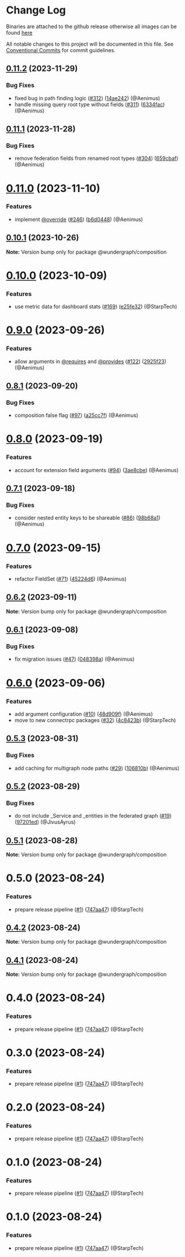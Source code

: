 # Change Log
Binaries are attached to the github release otherwise all images can be found [here](https://github.com/orgs/wundergraph/packages?repo_name=cosmo)

All notable changes to this project will be documented in this file.
See [Conventional Commits](https://conventionalcommits.org) for commit guidelines.

## [0.11.2](https://github.com/wundergraph/cosmo/compare/@wundergraph/composition@0.11.1...@wundergraph/composition@0.11.2) (2023-11-29)

### Bug Fixes

* fixed bug in path finding logic ([#312](https://github.com/wundergraph/cosmo/issues/312)) ([14ae242](https://github.com/wundergraph/cosmo/commit/14ae24268cca5418f0b049aba946cf71c4a391bc)) (@Aenimus)
* handle missing query root type without fields ([#311](https://github.com/wundergraph/cosmo/issues/311)) ([6334fac](https://github.com/wundergraph/cosmo/commit/6334facd66a925fa07e8444570031b644979e9a3)) (@Aenimus)

## [0.11.1](https://github.com/wundergraph/cosmo/compare/@wundergraph/composition@0.11.0...@wundergraph/composition@0.11.1) (2023-11-28)

### Bug Fixes

* remove federation fields from renamed root types ([#304](https://github.com/wundergraph/cosmo/issues/304)) ([659cbaf](https://github.com/wundergraph/cosmo/commit/659cbaf9647075a16f3d00fb7c0ae2239a0174b7)) (@Aenimus)

# [0.11.0](https://github.com/wundergraph/cosmo/compare/@wundergraph/composition@0.10.1...@wundergraph/composition@0.11.0) (2023-11-10)

### Features

* implement [@override](https://github.com/override) ([#246](https://github.com/wundergraph/cosmo/issues/246)) ([b6d0448](https://github.com/wundergraph/cosmo/commit/b6d044861e918f7c82931e1d5374fc7f6fc01daa)) (@Aenimus)

## [0.10.1](https://github.com/wundergraph/cosmo/compare/@wundergraph/composition@0.10.0...@wundergraph/composition@0.10.1) (2023-10-26)

**Note:** Version bump only for package @wundergraph/composition

# [0.10.0](https://github.com/wundergraph/cosmo/compare/@wundergraph/composition@0.9.0...@wundergraph/composition@0.10.0) (2023-10-09)

### Features

* use metric data for dashboard stats ([#169](https://github.com/wundergraph/cosmo/issues/169)) ([e25fe32](https://github.com/wundergraph/cosmo/commit/e25fe32cdc053d658b0b0cdcd819b039be3341e6)) (@StarpTech)

# [0.9.0](https://github.com/wundergraph/cosmo/compare/@wundergraph/composition@0.8.1...@wundergraph/composition@0.9.0) (2023-09-26)

### Features

* allow arguments in [@requires](https://github.com/requires) and [@provides](https://github.com/provides) ([#122](https://github.com/wundergraph/cosmo/issues/122)) ([2925f23](https://github.com/wundergraph/cosmo/commit/2925f23ba70dda5485f33c6950e979d956f46775)) (@Aenimus)

## [0.8.1](https://github.com/wundergraph/cosmo/compare/@wundergraph/composition@0.8.0...@wundergraph/composition@0.8.1) (2023-09-20)

### Bug Fixes

* composition false flag ([#97](https://github.com/wundergraph/cosmo/issues/97)) ([a25cc7f](https://github.com/wundergraph/cosmo/commit/a25cc7f13adbf6f8e29113f49d364fc1f8bb9e81)) (@Aenimus)

# [0.8.0](https://github.com/wundergraph/cosmo/compare/@wundergraph/composition@0.7.1...@wundergraph/composition@0.8.0) (2023-09-19)

### Features

* account for extension field arguments ([#94](https://github.com/wundergraph/cosmo/issues/94)) ([3ae8cbe](https://github.com/wundergraph/cosmo/commit/3ae8cbef79e9b5de9140f201cb867d05b9da7d31)) (@Aenimus)

## [0.7.1](https://github.com/wundergraph/cosmo/compare/@wundergraph/composition@0.7.0...@wundergraph/composition@0.7.1) (2023-09-18)

### Bug Fixes

* consider nested entity keys to be shareable ([#86](https://github.com/wundergraph/cosmo/issues/86)) ([98b68a1](https://github.com/wundergraph/cosmo/commit/98b68a1bcbd40fc2c5ec0b9866218b6854cf95ee)) (@Aenimus)

# [0.7.0](https://github.com/wundergraph/cosmo/compare/@wundergraph/composition@0.6.2...@wundergraph/composition@0.7.0) (2023-09-15)

### Features

* refactor FieldSet ([#71](https://github.com/wundergraph/cosmo/issues/71)) ([45224d6](https://github.com/wundergraph/cosmo/commit/45224d6b6a2d5a2689fd034947a1acd69572e9c6)) (@Aenimus)

## [0.6.2](https://github.com/wundergraph/cosmo/compare/@wundergraph/composition@0.6.1...@wundergraph/composition@0.6.2) (2023-09-11)

**Note:** Version bump only for package @wundergraph/composition

## [0.6.1](https://github.com/wundergraph/cosmo/compare/@wundergraph/composition@0.6.0...@wundergraph/composition@0.6.1) (2023-09-08)

### Bug Fixes

* fix migration issues ([#47](https://github.com/wundergraph/cosmo/issues/47)) ([048398a](https://github.com/wundergraph/cosmo/commit/048398a3b5c4effaa1d7f6387c4ca02fbd28700c)) (@Aenimus)

# [0.6.0](https://github.com/wundergraph/cosmo/compare/@wundergraph/composition@0.5.3...@wundergraph/composition@0.6.0) (2023-09-06)

### Features

* add argument configuration ([#10](https://github.com/wundergraph/cosmo/issues/10)) ([48d909f](https://github.com/wundergraph/cosmo/commit/48d909f4de954c2401b557ed6a9f58915388f679)) (@Aenimus)
* move to new connectrpc packages ([#32](https://github.com/wundergraph/cosmo/issues/32)) ([4c8423b](https://github.com/wundergraph/cosmo/commit/4c8423bf377b63af6a42a42d7d5fc1ce2db1f09e)) (@StarpTech)

## [0.5.3](https://github.com/wundergraph/cosmo/compare/@wundergraph/composition@0.5.2...@wundergraph/composition@0.5.3) (2023-08-31)

### Bug Fixes

* add caching for multigraph node paths ([#29](https://github.com/wundergraph/cosmo/issues/29)) ([106810b](https://github.com/wundergraph/cosmo/commit/106810b4f24118a707d1798c20d1c7e8975c9a8e)) (@Aenimus)

## [0.5.2](https://github.com/wundergraph/cosmo/compare/@wundergraph/composition@0.5.1...@wundergraph/composition@0.5.2) (2023-08-29)

### Bug Fixes

* do not include _Service and _entities in the federated graph ([#19](https://github.com/wundergraph/cosmo/issues/19)) ([97201ed](https://github.com/wundergraph/cosmo/commit/97201ed337205d96e55d1524e471a9116d93a389)) (@JivusAyrus)

## [0.5.1](https://github.com/wundergraph/cosmo/compare/@wundergraph/composition@0.5.0...@wundergraph/composition@0.5.1) (2023-08-28)

**Note:** Version bump only for package @wundergraph/composition

# 0.5.0 (2023-08-24)

### Features

* prepare release pipeline ([#1](https://github.com/wundergraph/cosmo/issues/1)) ([747aa47](https://github.com/wundergraph/cosmo/commit/747aa47d5e965d1b74862fbb5598bafb2fa05ee2)) (@StarpTech)

## [0.4.2](https://github.com/wundergraph/cosmo/compare/@wundergraph/composition@0.3.0...@wundergraph/composition@0.4.2) (2023-08-24)

**Note:** Version bump only for package @wundergraph/composition

## [0.4.1](https://github.com/wundergraph/cosmo/compare/@wundergraph/composition@0.3.0...@wundergraph/composition@0.4.1) (2023-08-24)

**Note:** Version bump only for package @wundergraph/composition

# 0.4.0 (2023-08-24)

### Features

* prepare release pipeline ([#1](https://github.com/wundergraph/cosmo/issues/1)) ([747aa47](https://github.com/wundergraph/cosmo/commit/747aa47d5e965d1b74862fbb5598bafb2fa05ee2)) (@StarpTech)

# 0.3.0 (2023-08-24)

### Features

* prepare release pipeline ([#1](https://github.com/wundergraph/cosmo/issues/1)) ([747aa47](https://github.com/wundergraph/cosmo/commit/747aa47d5e965d1b74862fbb5598bafb2fa05ee2)) (@StarpTech)

# 0.2.0 (2023-08-24)

### Features

* prepare release pipeline ([#1](https://github.com/wundergraph/cosmo/issues/1)) ([747aa47](https://github.com/wundergraph/cosmo/commit/747aa47d5e965d1b74862fbb5598bafb2fa05ee2)) (@StarpTech)

# 0.1.0 (2023-08-24)

### Features

* prepare release pipeline ([#1](https://github.com/wundergraph/cosmo/issues/1)) ([747aa47](https://github.com/wundergraph/cosmo/commit/747aa47d5e965d1b74862fbb5598bafb2fa05ee2)) (@StarpTech)

# 0.1.0 (2023-08-24)

### Features

* prepare release pipeline ([#1](https://github.com/wundergraph/cosmo/issues/1)) ([747aa47](https://github.com/wundergraph/cosmo/commit/747aa47d5e965d1b74862fbb5598bafb2fa05ee2)) (@StarpTech)
